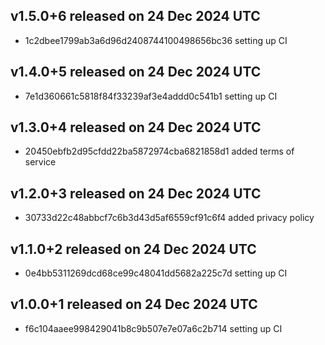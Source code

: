 ## v1.5.0+6 released on 24 Dec 2024 UTC
  * 1c2dbee1799ab3a6d96d2408744100498656bc36 setting up CI
## v1.4.0+5 released on 24 Dec 2024 UTC
  * 7e1d360661c5818f84f33239af3e4addd0c541b1 setting up CI
## v1.3.0+4 released on 24 Dec 2024 UTC
  * 20450ebfb2d95cfdd22ba5872974cba6821858d1 added terms of service
## v1.2.0+3 released on 24 Dec 2024 UTC
  * 30733d22c48abbcf7c6b3d43d5af6559cf91c6f4 added privacy policy
## v1.1.0+2 released on 24 Dec 2024 UTC
  * 0e4bb5311269dcd68ce99c48041dd5682a225c7d setting up CI
## v1.0.0+1 released on 24 Dec 2024 UTC
  * f6c104aaee998429041b8c9b507e7e07a6c2b714 setting up CI